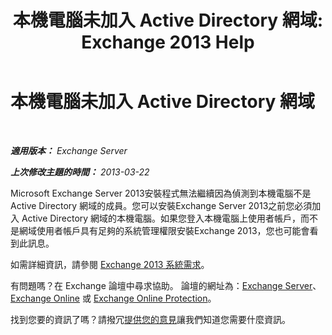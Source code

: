 ﻿---
title: '本機電腦未加入 Active Directory 網域: Exchange 2013 Help'
TOCTitle: 本機電腦未加入 Active Directory 網域
ms:assetid: feb08845-6d44-4760-9932-6eca22f35eec
ms:mtpsurl: https://technet.microsoft.com/zh-tw/library/ms.exch.setupreadiness.computernotpartofdomain(v=EXCHG.150)
ms:contentKeyID: 50474688
ms.date: 05/21/2018
mtps_version: v=EXCHG.150
ms.translationtype: MT
---

# 本機電腦未加入 Active Directory 網域

 

_**適用版本：** Exchange Server_

_**上次修改主題的時間：** 2013-03-22_

Microsoft Exchange Server 2013安裝程式無法繼續因為偵測到本機電腦不是 Active Directory 網域的成員。您可以安裝Exchange Server 2013之前您必須加入 Active Directory 網域的本機電腦。如果您登入本機電腦上使用者帳戶，而不是網域使用者帳戶具有足夠的系統管理權限安裝Exchange 2013，您也可能會看到此訊息。

如需詳細資訊，請參閱 [Exchange 2013 系統需求](exchange-2013-system-requirements-exchange-2013-help.md)。

有問題嗎？在 Exchange 論壇中尋求協助。 論壇的網址為：[Exchange Server](https://go.microsoft.com/fwlink/p/?linkid=60612)、 [Exchange Online](https://go.microsoft.com/fwlink/p/?linkid=267542) 或 [Exchange Online Protection](https://go.microsoft.com/fwlink/p/?linkid=285351)。

找到您要的資訊了嗎？請撥冗[提供您的意見](mailto:exsetuphelpfeedback@microsoft.com?subject=exchange%202013%20setup%20help%20feedbac)讓我們知道您需要什麼資訊。

